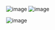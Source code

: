 ![image](https://github.com/user-attachments/assets/5458858d-aebe-4d8a-a1b8-6f9aaf452879)
![image](https://github.com/user-attachments/assets/1d1951b1-528c-4808-9215-63ea1f155448)

![image](https://github.com/user-attachments/assets/09fb4de9-30d7-4afa-b384-289c300acf4b)
